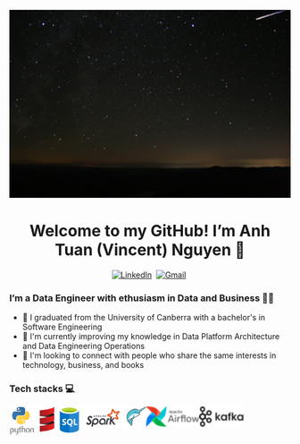 <p align="center"> 
    <img src="wallpaper/wallpaper.gif">
    <h1 align="center">
    <b>Welcome to my GitHub! I’m Anh Tuan (Vincent) Nguyen 👋</b>
    </h1>
</p>
<p align="center">
<a href="https://www.linkedin.com/in/tuan-anh-vincent-nguyen/"><img src="https://img.shields.io/badge/linkedin-%230077B5.svg?&style=for-the-badge&logo=linkedin&logoColor=white" alt="LinkedIn" /></a>&nbsp;
<a href="mailto:tuananh8497@gmail.com"><img src="https://img.shields.io/badge/gmail-%23D14836.svg?&style=for-the-badge&logo=google&logoColor=white" alt="Gmail"/></a>&nbsp;
</p>

<h3>I’m a Data Engineer with ethusiasm in Data and Business 🔎👀</h3>

- 🌱 I graduated from the University of Canberra with a bachelor's in Software Engineering
- 📔 I'm currently improving my knowledge in Data Platform Architecture and Data Engineering Operations
- 🔭 I'm looking to connect with people who share the same interests in technology, business, and books

<h3>Tech stacks 💻</h3>

<img align="left" alt="Python" width="45px" src="icon/python-vertical.svg" />
<img align="left" alt="Scala" width="45px" src="icon/scala-lang-icon.svg" />
<img align="left" alt="SQL" width="35px" src="icon/sql-database-generic.svg" />
<img align="left" alt="Spark" width="85px" src="icon/apache_spark-ar21.svg" />
<img align="left" alt="Dremio" width="35px" src="icon/dremio-icon.svg" />
<img align="left" alt="Airflow" width="95px" src="icon/airflow.svg" />
<img align="left" alt="Kafka" width="80px" src="icon/kafka.svg" />